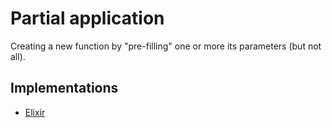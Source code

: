 # Partial application

Creating a new function by "pre-filling" one or more its parameters (but not all).

## Implementations

- [Elixir][implementation-elixir]

[implementation-elixir]: ../../languages/elixir/exercises/concept/secrets/.docs/introduction.md
